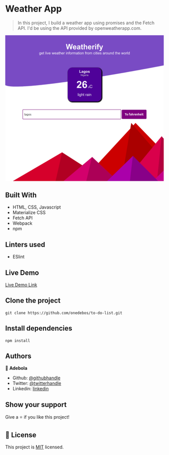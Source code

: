 # Weather App

> In this project, I build a weather app using promises and the Fetch API. I'd be using the API provided by openweatherapp.com. 

![screenshot](./screenshot.png)

## Built With

- HTML, CSS, Javascript
- Materialize CSS
- Fetch API
- Webpack
- npm

## Linters used
- ESlint


## Live Demo

[Live Demo Link](https://onedebos.github.io/weather-app/)

## Clone the project
```
git clone https://github.com/onedebos/to-do-list.git
```

## Install dependencies

```
npm install
```


## Authors

👤 **Adebola**

- Github: [@githubhandle](https://github.com/onedebos)
- Twitter: [@twitterhandle](https://twitter.com/debosthefirst)
- Linkedin: [linkedin](https://www.linkedin.com/in/adebola-niran/)

## Show your support

Give a ⭐️ if you like this project!


## 📝 License

This project is [MIT](lic.url) licensed.
